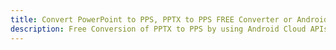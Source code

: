 ---title: Convert PowerPoint to PPS, PPTX to PPS FREE Converter or Android SDKdescription: Free Conversion of PPTX to PPS by using Android Cloud APIs & SDKs. Also Create, Edit & Render Microsoft Word & OpenOffice documents in the Cloud.---